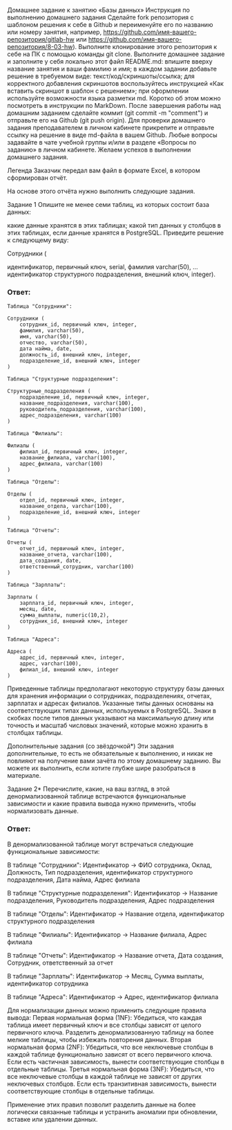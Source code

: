 Домашнее задание к занятию «Базы данных»
Инструкция по выполнению домашнего задания
Сделайте fork репозитория c шаблоном решения к себе в Github и переименуйте его по названию или номеру занятия, например, https://github.com/имя-вашего-репозитория/gitlab-hw или https://github.com/имя-вашего-репозитория/8-03-hw).
Выполните клонирование этого репозитория к себе на ПК с помощью команды git clone.
Выполните домашнее задание и заполните у себя локально этот файл README.md:
впишите вверху название занятия и ваши фамилию и имя;
в каждом задании добавьте решение в требуемом виде: текст/код/скриншоты/ссылка;
для корректного добавления скриншотов воспользуйтесь инструкцией «Как вставить скриншот в шаблон с решением»;
при оформлении используйте возможности языка разметки md. Коротко об этом можно посмотреть в инструкции по MarkDown.
После завершения работы над домашним заданием сделайте коммит (git commit -m "comment") и отправьте его на Github (git push origin).
Для проверки домашнего задания преподавателем в личном кабинете прикрепите и отправьте ссылку на решение в виде md-файла в вашем Github.
Любые вопросы задавайте в чате учебной группы и/или в разделе «Вопросы по заданию» в личном кабинете.
Желаем успехов в выполнении домашнего задания.

Легенда
Заказчик передал вам файл в формате Excel, в котором сформирован отчёт.

На основе этого отчёта нужно выполнить следующие задания.

Задание 1
Опишите не менее семи таблиц, из которых состоит база данных:

какие данные хранятся в этих таблицах;
какой тип данных у столбцов в этих таблицах, если данные хранятся в PostgreSQL.
Приведите решение к следующему виду:

Сотрудники (

идентификатор, первичный ключ, serial,
фамилия varchar(50),
...
идентификатор структурного подразделения, внешний ключ, integer).

### Ответ:

```
Таблица "Сотрудники":

Сотрудники (
    сотрудник_id, первичный ключ, integer,
    фамилия, varchar(50),
    имя, varchar(50),
    отчество, varchar(50),
    дата найма, date,
    должность_id, внешний ключ, integer,
    подразделение_id, внешний ключ, integer
)

Таблица "Структурные подразделения":

Структурные_подразделения (
    подразделение_id, первичный ключ, integer,
    название_подразделения, varchar(100),
    руководитель_подразделения, varchar(100),
    адрес_подразделения, varchar(100)
)

Таблица "Филиалы":

Филиалы (
    филиал_id, первичный ключ, integer,
    название_филиала, varchar(100),
    адрес_филиала, varchar(100)
)

Таблица "Отделы":

Отделы (
    отдел_id, первичный ключ, integer,
    название_отдела, varchar(100),
    подразделение_id, внешний ключ, integer
)

Таблица "Отчеты":

Отчеты (
    отчет_id, первичный ключ, integer,
    название_отчета, varchar(100),
    дата_создания, date,
    ответственный_сотрудник, varchar(100)
)

Таблица "Зарплаты":

Зарплаты (
    зарплата_id, первичный ключ, integer,
    месяц, date,
    сумма_выплаты, numeric(10,2),
    сотрудник_id, внешний ключ, integer
)

Таблица "Адреса":

Адреса (
    адрес_id, первичный ключ, integer,
    адрес, varchar(100),
    филиал_id, внешний ключ, integer
)
```
Приведенные таблицы предполагают некоторую структуру базы данных для хранения информации о сотрудниках, подразделениях, отчетах, зарплатах и адресах филиалов. Указанные типы данных основаны на соответствующих типах данных, используемых в PostgreSQL. Знаки в скобках после типов данных указывают на максимальную длину или точность и масштаб числовых значений, которые можно хранить в столбцах таблицы.


Дополнительные задания (со звёздочкой*)
Эти задания дополнительные, то есть не обязательные к выполнению, и никак не повлияют на получение вами зачёта по этому домашнему заданию. Вы можете их выполнить, если хотите глубже шире разобраться в материале.

Задание 2*
Перечислите, какие, на ваш взгляд, в этой денормализованной таблице встречаются функциональные зависимости и какие правила вывода нужно применить, чтобы нормализовать данные.

### Ответ:

В денормализованной таблице могут встречаться следующие функциональные зависимости:

В таблице "Сотрудники":
Идентификатор -> ФИО сотрудника, Оклад, Должность, Тип подразделения, идентификатор структурного подразделения, Дата найма, Адрес филиала

В таблице "Структурные подразделения":
Идентификатор -> Название подразделения, Руководитель подразделения, Адрес подразделения

В таблице "Отделы":
Идентификатор -> Название отдела, идентификатор структурного подразделения

В таблице "Филиалы":
Идентификатор -> Название филиала, Адрес филиала

В таблице "Отчеты":
Идентификатор -> Название отчета, Дата создания, Сотрудник, ответственный за отчет

В таблице "Зарплаты":
Идентификатор -> Месяц, Сумма выплаты, идентификатор сотрудника

В таблице "Адреса":
Идентификатор -> Адрес, идентификатор филиала

Для нормализации данных можно применить следующие правила вывода:
Первая нормальная форма (1NF): Убедиться, что каждая таблица имеет первичный ключ и все столбцы зависят от целого первичного ключа. Разделить денормализованную таблицу на более мелкие таблицы, чтобы избежать повторения данных.
Вторая нормальная форма (2NF): Убедиться, что все неключевые столбцы в каждой таблице функционально зависят от всего первичного ключа. Если есть частичная зависимость, вынести соответствующие столбцы в отдельные таблицы.
Третья нормальная форма (3NF): Убедиться, что все неключевые столбцы в каждой таблице не зависят от других неключевых столбцов. Если есть транзитивная зависимость, вынести соответствующие столбцы в отдельные таблицы.

Применение этих правил позволит разделить данные на более логически связанные таблицы и устранить аномалии при обновлении, вставке или удалении данных.
